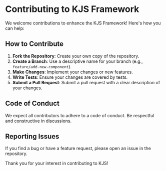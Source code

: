 # Contributing to KJS Framework

We welcome contributions to enhance the KJS Framework! Here's how you can help:

## How to Contribute

1. **Fork the Repository**: Create your own copy of the repository.
2. **Create a Branch**: Use a descriptive name for your branch (e.g., `feature/add-new-component`).
3. **Make Changes**: Implement your changes or new features.
4. **Write Tests**: Ensure your changes are covered by tests.
5. **Submit a Pull Request**: Submit a pull request with a clear description of your changes.

## Code of Conduct

We expect all contributors to adhere to a code of conduct. Be respectful and constructive in discussions.

## Reporting Issues

If you find a bug or have a feature request, please open an issue in the repository.

Thank you for your interest in contributing to KJS!
